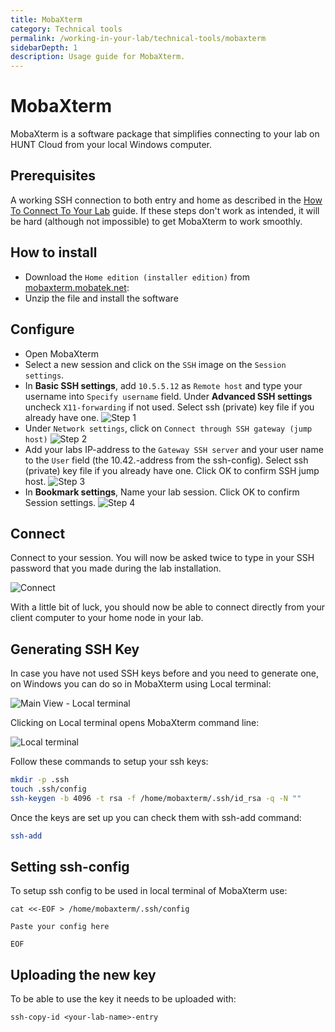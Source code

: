```yaml
---
title: MobaXterm
category: Technical tools
permalink: /working-in-your-lab/technical-tools/mobaxterm
sidebarDepth: 1
description: Usage guide for MobaXterm.
---
```


# MobaXterm

MobaXterm is a software package that simplifies connecting to your lab on HUNT Cloud from your local Windows computer.

## Prerequisites

A working SSH connection to both entry and home as described in the [How To Connect To Your Lab](/getting-started/how-to-connect) guide.
If these steps don't work as intended, it will be hard (although not impossible) to get MobaXterm to work smoothly.

## How to install

- Download the `Home edition (installer edition)` from [mobaxterm.mobatek.net](https://mobaxterm.mobatek.net/download.html):
- Unzip the file and install the software

## Configure

- Open MobaXterm
- Select a new session and click on the `SSH` image on the `Session settings`.
- In **Basic SSH settings**, add `10.5.5.12` as `Remote host` and type your username into `Specify username` field. Under **Advanced SSH settings** uncheck `X11-forwarding` if not used. Select ssh (private) key file if you already have one.
  ![Step 1](./images/mobaxterm_step1.png "MobaXterm - Step 1")
- Under `Network settings`, click on `Connect through SSH gateway (jump host)`
  ![Step 2](./images/mobaxterm_step2.png "MobaXterm - Step 2")
- Add your labs IP-address to the `Gateway SSH server` and your user name to the `User` field (the 10.42.-address from the ssh-config). Select ssh (private) key file if you already have one. Click OK to confirm SSH jump host.
  ![Step 3](./images/mobaxterm_step3.png "MobaXterm - Step 3")
- In **Bookmark settings**, Name your lab session. Click OK to confirm Session settings.
  ![Step 4](./images/mobaxterm_step4.png "MobaXterm - Step 4")

## Connect

Connect to your session. You will now be asked twice to type in your SSH password that you made during the lab installation.

![Connect](./images/mobaxterm_step5.png "MobaXterm - Connect")

With a little bit of luck, you should now be able to connect directly from your client computer to your home node in your lab.


## Generating SSH Key

In case you have not used SSH keys before and you need to generate one, on Windows you can do so in MobaXterm using Local terminal:

![Main View - Local terminal](./images/mobaxterm_main-local_terminal.png)

Clicking on Local terminal opens MobaXterm command line:

![Local terminal](./images/mobaxterm_local_terminal.png)

Follow these commands to setup your ssh keys:

```bash
mkdir -p .ssh
touch .ssh/config
ssh-keygen -b 4096 -t rsa -f /home/mobaxterm/.ssh/id_rsa -q -N ""
```

Once the keys are set up you can check them with ssh-add command:
```bash
ssh-add
```

## Setting ssh-config

To setup ssh config to be used in local terminal of MobaXterm use:

```
cat <<-EOF > /home/mobaxterm/.ssh/config

Paste your config here

EOF
```

## Uploading the new key

To be able to use the key it needs to be uploaded with:

```
ssh-copy-id <your-lab-name>-entry
```
